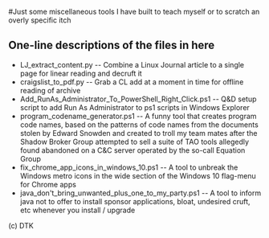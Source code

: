 #Just some miscellaneous tools I have built to teach myself or to scratch an overly specific itch
## One-line descriptions of the files in here
  - LJ_extract_content.py -- Combine a Linux Journal article to a single page for linear reading and decruft it
  - craigslist_to_pdf.py -- Grab a CL add at a moment in time for offline reading of archive
  - Add_RunAs_Administrator_To_PowerShell_Right_Click.ps1 -- Q&D setup script to add Run As Administrator to ps1 scripts in Windows Explorer
  - program_codename_generator.ps1 -- A funny tool that creates program code names, based on the patterns of code names from the documents stolen by Edward Snowden and created to troll my team mates after the Shadow Broker Group attempted to sell a suite of TAO tools allegedly found abandoned on a C&C server operated by the so-call Equation Group
  - fix_chrome_app_icons_in_windows_10.ps1 -- A tool to unbreak the Windows metro icons in the wide section of the Windows 10 flag-menu for Chrome apps
  - java_don't_bring_unwanted_plus_one_to_my_party.ps1 -- A tool to inform java not to offer to install sponsor applications, bloat, undesired cruft, etc whenever you install / upgrade


(c) DTK

